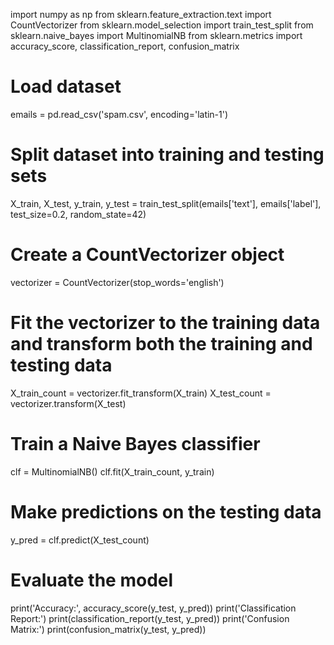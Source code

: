 import numpy as np
from sklearn.feature_extraction.text import CountVectorizer
from sklearn.model_selection import train_test_split
from sklearn.naive_bayes import MultinomialNB
from sklearn.metrics import accuracy_score, classification_report, confusion_matrix

# Load dataset
emails = pd.read_csv('spam.csv', encoding='latin-1')

# Split dataset into training and testing sets
X_train, X_test, y_train, y_test = train_test_split(emails['text'], emails['label'], test_size=0.2, random_state=42)

# Create a CountVectorizer object
vectorizer = CountVectorizer(stop_words='english')

# Fit the vectorizer to the training data and transform both the training and testing data
X_train_count = vectorizer.fit_transform(X_train)
X_test_count = vectorizer.transform(X_test)

# Train a Naive Bayes classifier
clf = MultinomialNB()
clf.fit(X_train_count, y_train)

# Make predictions on the testing data
y_pred = clf.predict(X_test_count)

# Evaluate the model
print('Accuracy:', accuracy_score(y_test, y_pred))
print('Classification Report:')
print(classification_report(y_test, y_pred))
print('Confusion Matrix:')
print(confusion_matrix(y_test, y_pred))
